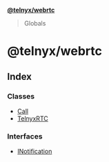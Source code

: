 **[@telnyx/webrtc](README.md)**

> Globals

# @telnyx/webrtc

## Index

### Classes

* [Call](classes/call.md)
* [TelnyxRTC](classes/telnyxrtc.md)

### Interfaces

* [INotification](interfaces/inotification.md)
